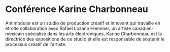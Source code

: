# Conférence Karine Charbonneau

Antimodular est un studio de production créatif et innovant qui travaille en étroite collaboration avec Rafael Lozano-Hemmer, un artiste canadien-mexicain spécialisé dans les arts électroniques. Karine Charbonneau est la directrice des expositions de ce studio et elle est responsable de soutenir le processus créatif de l'artiste.
